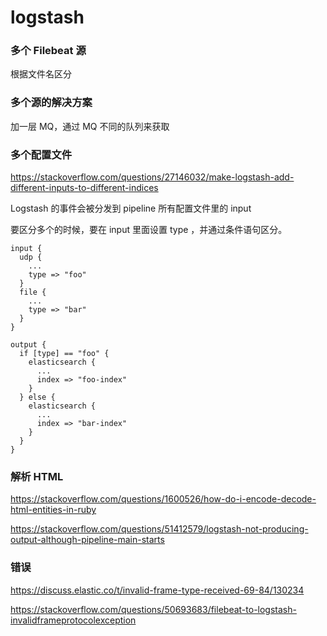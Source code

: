 # logstash


### 多个 Filebeat 源

根据文件名区分

### 多个源的解决方案

加一层 MQ，通过 MQ 不同的队列来获取


### 多个配置文件

https://stackoverflow.com/questions/27146032/make-logstash-add-different-inputs-to-different-indices

Logstash 的事件会被分发到 pipeline 所有配置文件里的 input  

要区分多个的时候，要在 input 里面设置 type ，并通过条件语句区分。

```
input {
  udp {
    ...
    type => "foo"
  }
  file {
    ...
    type => "bar"
  }
}

output {
  if [type] == "foo" {
    elasticsearch {
      ...
      index => "foo-index"
    }
  } else {
    elasticsearch {
      ...
      index => "bar-index"
    }
  }
}
```

### 解析 HTML

https://stackoverflow.com/questions/1600526/how-do-i-encode-decode-html-entities-in-ruby

https://stackoverflow.com/questions/51412579/logstash-not-producing-output-although-pipeline-main-starts

### 错误

https://discuss.elastic.co/t/invalid-frame-type-received-69-84/130234

https://stackoverflow.com/questions/50693683/filebeat-to-logstash-invalidframeprotocolexception



